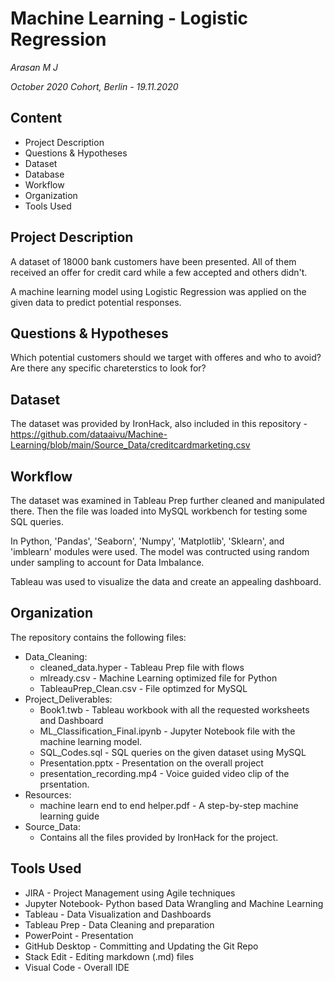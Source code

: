 # Machine Learning - Logistic Regression
*Arasan M J*

*October 2020 Cohort, Berlin - 19.11.2020*

## Content

 - Project Description
 - Questions & Hypotheses
 - Dataset
 - Database
 - Workflow
 - Organization
 - Tools Used

## Project Description
A dataset of 18000 bank customers have been presented. All of them received an offer for credit card while a few accepted and others didn't. 

A machine learning model using Logistic Regression was applied on the given data to predict potential responses.

## Questions & Hypotheses

Which potential customers should we target with offeres and who to avoid?
Are there any specific chareterstics to look for?

## Dataset

The dataset was provided by IronHack, also included in this repository - https://github.com/dataaivu/Machine-Learning/blob/main/Source_Data/creditcardmarketing.csv

## Workflow 

The dataset was examined in Tableau Prep further cleaned and manipulated there. Then the file was loaded into MySQL workbench for testing some SQL queries. 

In Python, 'Pandas', 'Seaborn', 'Numpy', 'Matplotlib', 'Sklearn', and 'imblearn' modules were used. The model was contructed using random under sampling to account for Data Imbalance.

Tableau was used to visualize the data and create an appealing dashboard.

## Organization

The repository contains the following files:

 - Data_Cleaning:
	 - cleaned_data.hyper - Tableau Prep file with flows
	 - mlready.csv - Machine Learning optimized file for Python
	 - TableauPrep_Clean.csv - File optimzed for MySQL
 - Project_Deliverables:
	 - Book1.twb - Tableau workbook with all the requested worksheets and Dashboard
	 - ML_Classification_Final.ipynb - Jupyter Notebook file with the machine learning model.
	 - SQL_Codes.sql - SQL queries on the given dataset using MySQL
	 - Presentation.pptx - Presentation on the overall project
	 - presentation_recording.mp4 - Voice guided video clip of the prsentation.
 - Resources:
	 - machine learn end to end helper.pdf - A step-by-step machine learning guide
 - Source_Data:
	 - Contains all the files provided by IronHack for the project.

## Tools Used

 - JIRA - Project Management using Agile techniques
 - Jupyter Notebook- Python based Data Wrangling and Machine Learning
 - Tableau - Data Visualization and Dashboards
 - Tableau Prep - Data Cleaning and preparation
 - PowerPoint - Presentation
 - GitHub Desktop - Committing and Updating the Git Repo
 - Stack Edit - Editing markdown (.md) files
 - Visual Code - Overall IDE 
 

